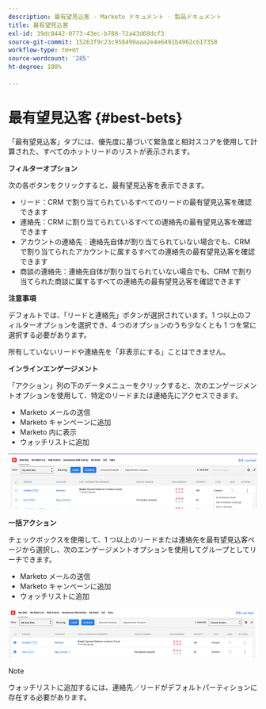 ```yaml
---
description: 最有望見込客 - Marketo ドキュメント - 製品ドキュメント
title: 最有望見込客
exl-id: 39dc8442-0773-43ec-b788-72a43d68dcf3
source-git-commit: 15263f9c23c958499aaa2e4e6491b4962c617358
workflow-type: tm+mt
source-wordcount: '285'
ht-degree: 100%

---
```


# 最有望見込客 {#best-bets}

「最有望見込客」タブには、優先度に基づいて緊急度と相対スコアを使用して計算された、すべてのホットリードのリストが表示されます。

**フィルターオプション**

次の各ボタンをクリックすると、最有望見込客を表示できます。

* リード：CRM で割り当てられているすべてのリードの最有望見込客を確認できます
* 連絡先：CRM に割り当てられているすべての連絡先の最有望見込客を確認できます
* アカウントの連絡先：連絡先自体が割り当てられていない場合でも、CRM で割り当てられたアカウントに属するすべての連絡先の最有望見込客を確認できます
* 商談の連絡先：連絡先自体が割り当てられていない場合でも、CRM で割り当てられた商談に属するすべての連絡先の最有望見込客を確認できます

**注意事項**

デフォルトでは、「リードと連絡先」ボタンが選択されています。1 つ以上のフィルターオプションを選択でき、4 つのオプションのうち少なくとも 1 つを常に選択する必要があります。

所有していないリードや連絡先を「非表示にする」ことはできません。

**インラインエンゲージメント**

「アクション」列の下のデータメニューをクリックすると、次のエンゲージメントオプションを使用して、特定のリードまたは連絡先にアクセスできます。

* Marketo メールの送信
* Marketo キャンペーンに追加
* Marketo 内に表示
* ウォッチリストに追加

![](assets/best-bets-1.png)

**一括アクション**

チェックボックスを使用して、1 つ以上のリードまたは連絡先を最有望見込客ページから選択し、次のエンゲージメントオプションを使用してグループとしてリーチできます。

* Marketo メールの送信
* Marketo キャンペーンに追加
* ウォッチリストに追加

![](assets/best-bets-2.png)

>[!NOTE]
>
>ウォッチリストに追加するには、連絡先／リードがデフォルトパーティションに存在する必要があります。
